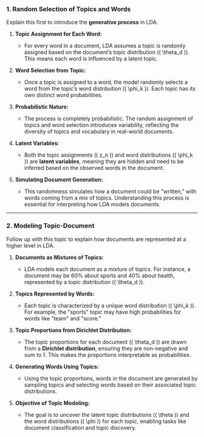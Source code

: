 ### **1. Random Selection of Topics and Words**  
Explain this first to introduce the **generative process** in LDA.  

1. **Topic Assignment for Each Word:**  
   - For every word in a document, LDA assumes a topic is randomly assigned based on the document’s topic distribution (\( \theta_d \)). This means each word is influenced by a latent topic.  

2. **Word Selection from Topic:**  
   - Once a topic is assigned to a word, the model randomly selects a word from the topic’s word distribution (\( \phi_k \)). Each topic has its own distinct word probabilities.  

3. **Probabilistic Nature:**  
   - The process is completely probabilistic. The random assignment of topics and word selection introduces variability, reflecting the diversity of topics and vocabulary in real-world documents.  

4. **Latent Variables:**  
   - Both the topic assignments (\( z_n \)) and word distributions (\( \phi_k \)) are **latent variables**, meaning they are hidden and need to be inferred based on the observed words in the document.  

5. **Simulating Document Generation:**  
   - This randomness simulates how a document could be "written," with words coming from a mix of topics. Understanding this process is essential for interpreting how LDA models documents.  

---

### **2. Modeling Topic-Document**  
Follow up with this topic to explain how documents are represented at a higher level in LDA.

1. **Documents as Mixtures of Topics:**  
   - LDA models each document as a mixture of topics. For instance, a document may be 60% about sports and 40% about health, represented by a topic distribution (\( \theta_d \)).  

2. **Topics Represented by Words:**  
   - Each topic is characterized by a unique word distribution (\( \phi_k \)). For example, the "sports" topic may have high probabilities for words like "team" and "score."  

3. **Topic Proportions from Dirichlet Distribution:**  
   - The topic proportions for each document (\( \theta_d \)) are drawn from a **Dirichlet distribution**, ensuring they are non-negative and sum to 1. This makes the proportions interpretable as probabilities.  

4. **Generating Words Using Topics:**  
   - Using the topic proportions, words in the document are generated by sampling topics and selecting words based on their associated topic distributions.  

5. **Objective of Topic Modeling:**  
   - The goal is to uncover the latent topic distributions (\( \theta \)) and the word distributions (\( \phi \)) for each topic, enabling tasks like document classification and topic discovery.  
